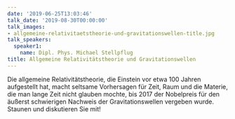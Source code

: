 ```yaml
---
date: '2019-06-25T13:03:46'
talk_date: '2019-08-30T00:00:00'
talk_images:
- allgemeine-relativitaetstheorie-und-gravitationswellen-title.jpg
talk_speakers:
  speaker1:
    name: Dipl. Phys. Michael Stellpflug
title: Allgemeine Relativitätstheorie und Gravitationswellen
---
```


Die allgemeine Relativitätstheorie, die Einstein vor etwa 100 Jahren aufgestellt hat, macht seltsame Vorhersagen für Zeit, Raum und die Materie, die man lange Zeit nicht glauben mochte, bis 2017 der Nobelpreis für den äußerst schwierigen Nachweis der Gravitationswellen vergeben wurde. Staunen und diskutieren Sie mit!